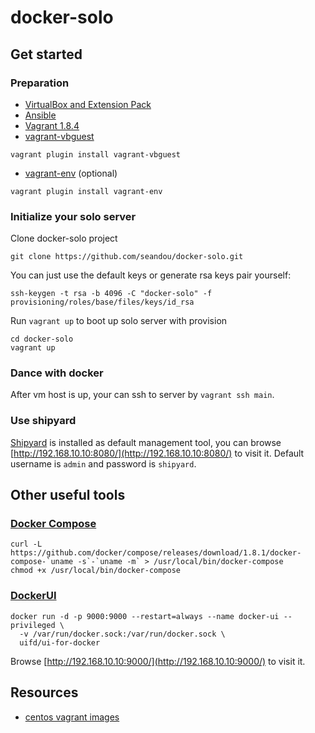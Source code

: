 # docker-solo

## Get started

### Preparation

- [VirtualBox and Extension Pack](https://www.virtualbox.org/wiki/Downloads)
- [Ansible](http://docs.ansible.com/ansible/intro_installation.html#installation)
- [Vagrant 1.8.4](https://releases.hashicorp.com/vagrant/1.8.4/)
- [vagrant-vbguest](https://github.com/dotless-de/vagrant-vbguest)

```
vagrant plugin install vagrant-vbguest
```

- [vagrant-env](https://github.com/gosuri/vagrant-env) (optional)

```
vagrant plugin install vagrant-env
```

### Initialize your solo server

Clone docker-solo project

```
git clone https://github.com/seandou/docker-solo.git
```

You can just use the default keys or generate rsa keys pair yourself:

```
ssh-keygen -t rsa -b 4096 -C "docker-solo" -f provisioning/roles/base/files/keys/id_rsa
```

Run `vagrant up` to boot up solo server with provision

```
cd docker-solo
vagrant up
```

### Dance with docker

After vm host is up, your can ssh to server by `vagrant ssh main`.

### Use shipyard

[Shipyard](http://shipyard-project.com/) is installed as default management tool, you can browse [http://192.168.10.10:8080/](http://192.168.10.10:8080/) to visit it. Default username is `admin` and password is `shipyard`.

## Other useful tools

### [Docker Compose](https://docs.docker.com/compose/overview/)

```
curl -L https://github.com/docker/compose/releases/download/1.8.1/docker-compose-`uname -s`-`uname -m` > /usr/local/bin/docker-compose
chmod +x /usr/local/bin/docker-compose
```

### [DockerUI](https://github.com/kevana/ui-for-docker)

```
docker run -d -p 9000:9000 --restart=always --name docker-ui --privileged \
  -v /var/run/docker.sock:/var/run/docker.sock \
  uifd/ui-for-docker
```

Browse [http://192.168.10.10:9000/](http://192.168.10.10:9000/) to visit it.

## Resources

- [centos vagrant images](http://cloud.centos.org/centos/7/vagrant/x86_64/images/)
